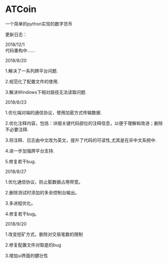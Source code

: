 # ATCoin
一个简单的python实现的数字货币


更新日志：

2018/12/1  
代码重构中......

2018/8/20

1.解决了一系列跨平台问题.

2.规范化了配置文件的使用.

3.解决Windows下相对路径无法读取问题.


2018/8/23

1.优化端对端的通信协议，使用加密方式传输数据.

2.优化注释内容，包括：详细关键代码部位的注释信息，以便于理解和改进；删除不必要注释.

3.将注释、日志由中文改为英文，提升了代码的可读性,尤其是在非中文系统中.

4.进一步加强跨平台支持.

5.修复若干bug.


2018/8/27

1.优化通信协议，防止脏数据占用带宽。

2.删除测试时添加的多余控制台输出。

3.多进程优化。

4.修复若干bug。

2018/9/20

1.改变挖矿方式，删除对交易笔数的限制

2.修复配置文件对取是的bug

3.增加ui界面的健壮性

